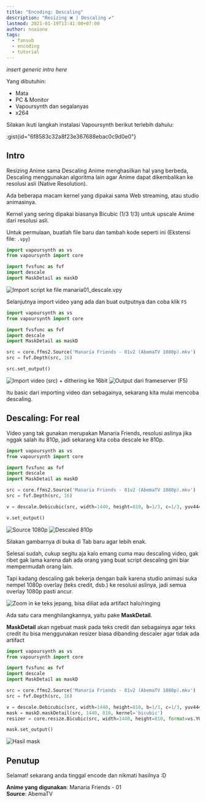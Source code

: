 ```yaml
---
title: "Encoding: Descaling"
description: "Resizing ❌ | Descaling ✔"
lastmod: 2021-01-19T13:41:00+07:00
author: noaione
tags:
  - fansub
  - encoding
  - tutorial
---
```


_insert generic intro here_

<!--more-->

Yang dibutuhin:

- Mata
- PC & Monitor
- Vapoursynth dan segalanyas
- x264

Silakan ikuti langkah instalasi Vapoursynth berikut terlebih dahulu:

:gist{id="6f8583c32a8f23e367688ebac0c9d0e0"}

## Intro

Resizing Anime sama Descaling Anime menghasilkan hal yang berbeda, Descaling menggunakan algoritma lain agar
Anime dapat dikembalikan ke resolusi asli (Native Resolution).

Ada beberapa macam kernel yang dipakai sama Web streaming, atau studio animasinya.

Kernel yang sering dipakai biasanya Bicubic (1/3 1/3) untuk upscale Anime dari resolusi asli.

Untuk permulaan, buatlah file baru dan tambah kode seperti ini (Ekstensi file: `.vpy`)

```py [manaria01_descale.vpy] lineNumbers
import vapoursynth as vs
from vapoursynth import core

import fvsfunc as fvf
import descale
import MaskDetail as maskD
```

![Import script ke file manaria01_descale.vpy](/assets/images/descale1.png)

Selanjutnya import video yang ada dan buat outputnya dan coba klik `F5`

```py [manaria01_descale.vpy] {8-11} lineNumbers
import vapoursynth as vs
from vapoursynth import core

import fvsfunc as fvf
import descale
import MaskDetail as maskD

src = core.ffms2.Source('Manaria Friends - 01v2 (AbemaTV 1080p).mkv')
src = fvf.Depth(src, 16)

src.set_output()
```

![Import video (src) + dithering ke 16bit](/assets/images/descale2.png)
![Output dari frameserver (F5)](/assets/images/descale3.png)

Itu basic dari importing video dan sebagainya, sekarang kita mulai mencoba descaling.

## Descaling: For real

Video yang tak gunakan merupakan Manaria Friends, resolusi aslinya jika nggak salah itu 810p, jadi sekarang kita coba descale ke 810p.

```py [manaria01_descale.vpy] {11} lineNumbers startLine=10
import vapoursynth as vs
from vapoursynth import core

import fvsfunc as fvf
import descale
import MaskDetail as maskD

src = core.ffms2.Source('Manaria Friends - 01v2 (AbemaTV 1080p).mkv')
src = fvf.Depth(src, 16)

v = descale.Debicubic(src, width=1440, height=810, b=1/3, c=1/3, yuv444=True)

v.set_output()
```

![Source 1080p](/assets/images/manaria01-1080p.png)
![Descaled 810p](/assets/images/manaria01-810p.png)

Silakan gambarnya di buka di Tab baru agar lebih enak.

Selesai sudah, cukup segitu aja kalo emang cuma mau descaling video, gak ribet gak lama karena dah ada orang yang buat script descaling gini biar mempermudah orang lain.

Tapi kadang descaling gak bekerja dengan baik karena studio animasi suka nempel 1080p overlay (teks credit, dsb.) ke resolusi aslinya, jadi semua overlay 1080p pasti ancur.

![Zoom in ke teks jepang, bisa diliat ada artifact halo/ringing](/assets/images/manaria01-810pbroken.png)

Ada satu cara menghilangkannya, yaitu pake **MaskDetail**.

**MaskDetail** akan ngebuat mask pada teks credit dan sebagainya agar teks credit itu bisa menggunakan resizer biasa dibanding descaler agar tidak ada artifact

```py [manaria01_descale.vpy] {12} lineNumbers
import vapoursynth as vs
from vapoursynth import core

import fvsfunc as fvf
import descale
import MaskDetail as maskD

src = core.ffms2.Source('Manaria Friends - 01v2 (AbemaTV 1080p).mkv')
src = fvf.Depth(src, 16)

v = descale.Debicubic(src, width=1440, height=810, b=1/3, c=1/3, yuv444=True) # Descaler
mask = maskD.maskDetail(src, 1440, 810, kernel='bicubic')
resizer = core.resize.Bicubic(src, width=1440, height=810, format=vs.YUV444P16) # Resizer, silakan ganti YUV444P16 menjadi YUV420P16 jika `yuv444=False`

mask.set_output()
```

![Hasil mask](/assets/images/manaria01-810pmask.png)

## Penutup

Selamat! sekarang anda tinggal encode dan nikmati hasilnya \:D

**Anime yang digunakan**: Manaria Friends - 01<br />
**Source**: AbemaTV

